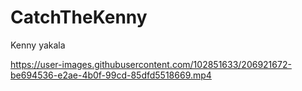 # CatchTheKenny
Kenny yakala


https://user-images.githubusercontent.com/102851633/206921672-be694536-e2ae-4b0f-99cd-85dfd5518669.mp4
